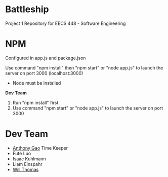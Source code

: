 # Battleship
Project 1 Repository for EECS 448 - Software Engineering

# NPM
Configured in app.js and package.json

Use command "npm install" then "npm start" or "node app.js" to launch the server on port 3000 (localhost:3000)
- Node must be installed


**Dev Team**
1. Run "npm install" first
2. Use command "npm start" or "node app.js" to launch the server on port 3000 

# Dev Team
- [Anthony Gao](https://github.com/GyinAnthony) Time Keeper
- Fute Luo
- Isaac Kuhlmann
- Liam Einspahr
- [Will Thomas](https://github.com/Durbatuluk1701)

